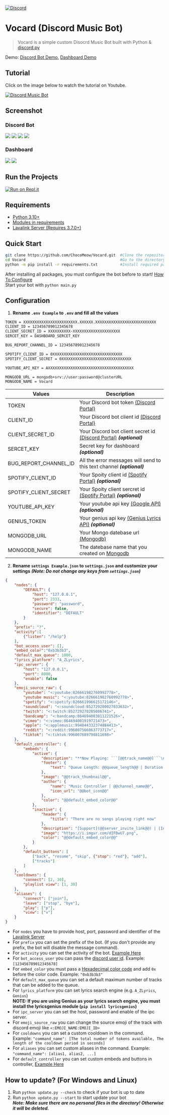 <a href="https://discord.gg/wRCgB7vBQv">
    <img src="https://img.shields.io/discord/811542332678996008?color=7289DA&label=Support&logo=discord&style=for-the-badge" alt="Discord">
</a>

# Vocard (Discord Music Bot)
> Vocard is a simple custom Disocrd Music Bot built with Python & [discord.py](https://discordpy.readthedocs.io/en/stable/)

Demo:
[Discord Bot Demo](https://discord.com/api/oauth2/authorize?client_id=890399639008866355&permissions=36708608&scope=bot%20applications.commands),
[Dashboard Demo](https://vocard.xyz)

## Tutorial
Click on the image below to watch the tutorial on Youtube.

[![Discord Music Bot](https://img.youtube.com/vi/f_Z0RLRZzWw/maxresdefault.jpg)](https://www.youtube.com/watch?v=f_Z0RLRZzWw)
 
## Screenshot
### Discord Bot
<img src="https://user-images.githubusercontent.com/94597336/227766331-dfa7d360-18d7-4014-ac6a-4fca55907d99.png">
<img src="https://user-images.githubusercontent.com/94597336/227766379-c824512e-a6f7-4ca5-9342-cc8e78d52491.png">
<img src="https://user-images.githubusercontent.com/94597336/227766408-37d733f7-c849-4cbd-9e17-0cd5800affb3.png">
<img src="https://user-images.githubusercontent.com/94597336/227766416-22ae3d91-40d9-44c0-bde1-9d40bd54c3af.png">

### Dashboard
<img src="https://user-images.githubusercontent.com/94597336/227766460-2c8e7718-c1c2-4c8a-8c0e-185d81db20cc.png">
<img src="https://user-images.githubusercontent.com/94597336/227766493-e7010813-077b-486a-b45c-4fbdc86f40bc.png">


## Run the Projects
[![Run on Repl.it](https://replit.com/badge/github/ChocoMeow/Vocard)](https://replit.com/new/github/ChocoMeow/Vocard)

## Requirements
* [Python 3.10+](https://www.python.org/downloads/)
* [Modules in requirements](https://github.com/ChocoMeow/Vocard/blob/main/requirements.txt)
* [Lavalink Server (Requires 3.7.0+)](https://github.com/freyacodes/Lavalink)

## Quick Start
```sh
git clone https://github.com/ChocoMeow/Vocard.git  #Clone the repository
cd Vocard                                          #Go to the directory
python -m pip install -r requirements.txt          #Install required packages
```
After installing all packages, you must configure the bot before to start! [How To Configure](https://github.com/ChocoMeow/Vocard#configuration)<br />
Start your bot with `python main.py`

## Configuration
1. **Rename `.env Example` to `.env` and fill all the values**
```sh
TOKEN = XXXXXXXXXXXXXXXXXXXXXXXX.XXXXXX.XXXXXXXXXXXXXXXXXXXXXXXXXXX
CLIENT_ID = 123456789012345678
CLIENT_SECRET_ID = XXXXXXXXXX-XXXXXXXXXXXXXXXXXXXXX
SERCET_KEY = DASHBOARD_SERCET_KEY

BUG_REPORT_CHANNEL_ID = 123456789012345678

SPOTIFY_CLIENT_ID = 0XXXXXXXXXXXXXXXXXXXXXXXXXXXXXXX
SPOTIFY_CLIENT_SECRET = 0XXXXXXXXXXXXXXXXXXXXXXXXXXXXXXX

YOUTUBE_API_KEY = AXXXXXXXXXXXXXXXXXXXXXXXXXXXXXXXXXXXXXX

MONGODB_URL = mongodb+srv://user:password@clusterURL
MONGODB_NAME = Vocard
```
| Values | Description |
| --- | --- |
| TOKEN | Your Discord bot token [(Discord Portal)](https://discord.com/developers/applications) |
| CLIENT_ID | Your Discord bot client id [(Discord Portal)](https://discord.com/developers/applications) |
| CLIENT_SECRET_ID | Your Discord bot client secret id [(Discord Portal)](https://discord.com/developers/applications) ***(optional)*** |
| SERCET_KEY | Secret key for dashboard ***(optional)*** |
| BUG_REPORT_CHANNEL_ID | All the error messages will send to this text channel ***(optional)*** |
| SPOTIFY_CLIENT_ID | Your Spoity client id [(Spotify Portal)](https://developer.spotify.com/dashboard/applications) ***(optional)*** |
| SPOTIFY_CLIENT_SECRET | Your Spoity client sercret id [(Spotify Portal)](https://developer.spotify.com/dashboard/applications) ***(optional)*** |
| YOUTUBE_API_KEY | Your youtube api key [(Google API)](https://cloud.google.com/apis) ***(optional)*** |
| GENIUS_TOKEN | Your genius api key [(Genius Lyrics API)](https://genius.com/api-clients) ***(optional)*** |
| MONGODB_URL | Your Mongo datebase url [(Mongodb)](https://www.mongodb.com/) |
| MONGODB_NAME | The datebase name that you created on [Mongodb](https://www.mongodb.com/) |

2. **Rename `settings Example.json` to `settings.json` and customize your settings**
***(Note: Do not change any keys from `settings.json`)***
```json
{
    "nodes": {
        "DEFAULT": {
            "host": "127.0.0.1",
            "port": 2333,
            "password": "password",
            "secure": false,
            "identifier": "DEFAULT"
        }   
    },
    "prefix": "?",
    "activity":[
        {"listen": "/help"}
    ],
    "bot_access_user": [],
    "embed_color":"0xb3b3b3",
    "default_max_queue": 1000,
    "lyrics_platform": "A_ZLyrics",
    "ipc_server": {
        "host": "127.0.0.1",
        "port": 8000,
        "enable": false
    },
    "emoji_source_raw": {
        "youtube": "<:youtube:826661982760992778>",
        "youtube music": "<:youtube:826661982760992778>",
        "spotify": "<:spotify:826661996615172146>",
        "soundcloud": "<:soundcloud:852729280027033632>",
        "twitch": "<:twitch:852729278285086741>",
        "bandcamp": "<:bandcamp:864694003811221526>",
        "vimeo": "<:vimeo:864694001919721473>",
        "apple": "<:applemusic:994844332374884413>",
        "reddit": "<:reddit:996007566863773717>",
        "tiktok": "<:tiktok:996007689798811698>"
    },
    "default_controller": {
        "embeds": {
            "active": {
                "description": "**Now Playing: ```[@@track_name@@]```\nLink: [Click Me](@@track_url@@) | Requester: @@requester@@ | DJ: @@dj@@**",
                "footer": {
                    "text": "Queue Length: @@queue_length@@ | Duration: @@duration@@ | Volume: @@volume@@% {{loop_mode!=Off ?? | Repeat: @@loop_mode@@}}"
                },
                "image": "@@track_thumbnail@@",
                "author": {
                    "name": "Music Controller | @@channel_name@@",
                    "icon_url": "@@bot_icon@@"
                },
                "color": "@@default_embed_color@@"
            },
            "inactive": {
                "header": {
                    "title": "There are no songs playing right now"
                },
                "description": "[Support](@@server_invite_link@@) | [Invite](@@invite_link@@) | [Questionnaire](https://forms.gle/Qm8vjBfg2kp13YGD7)",
                "image": "https://i.imgur.com/dIFBwU7.png",
                "color": "@@default_embed_color@@"
            }
        },
        "default_buttons": [
            ["back", "resume", "skip", {"stop": "red"}, "add"],
            ["tracks"]
        ]
    },
    "cooldowns": {
        "connect": [2, 30],
        "playlist view": [1, 30]
    },
    "aliases": {
        "connect": ["join"],
        "leave": ["stop", "bye"],
        "play": ["p"],
        "view": ["v"]
    }
}
```
* For `nodes` you have to provide host, port, password and identifier of the [Lavalink Server](https://github.com/freyacodes/Lavalink)
* For `prefix` you can set the prefix of the bot. (If you don't provide any prefix, the bot will disable the message command).
* For `activity` you can set the activity of the bot. [Example Here](https://github.com/ChocoMeow/Vocard/blob/main/PLACEHOLDERS.md#bot-activity-activity-are-updated-every-10-minutes)
* For `bot_access_user` you can pass the [discord user id](https://support.discord.com/hc/en-us/articles/206346498-Where-can-I-find-my-User-Server-Message-ID-). Example: `[123456789012345678]`
* For `embed_color` you must pass a [Hexadecimal color code](https://htmlcolorcodes.com/) and add `0x` before the color code. Example: `"0xb3b3b3"`
* For `default_max_queue` you can set a default maximum number of tracks that can be added to the queue.
* For `lyrics_platform` you can set lyrics search engine (e.g. `A_ZLyrics`, `Genius`)<br>**NOTE: If you are using Genius as your lyrics search engine, you must install the lyricsgenius module (`pip install lyricsgenius`)**
* For `ipc_server` you can set the host, password and enable of the ipc server.
* For `emoji_source_raw` you can change the source emoji of the track with discord emoji like `<:EMOJI_NAME:EMOJI_ID>`
* For `cooldowns` you can set a custom cooldown in the command. Example: `"command_name": [The total number of tokens available, The length of the cooldown period in seconds]`
* For `aliases` you can set custom aliases in the command. Example: `"command_name": [alias1, alias2, ...]`
* For `default_controller` you can set custom embeds and buttons in controller, [Example Here](https://github.com/ChocoMeow/Vocard/blob/main/PLACEHOLDERS.md#controller-embeds)

## How to update? (For Windows and Linux)
1. Run `python update.py --check` to check if your bot is up to date
2. Run `python update.py --start` to start update your bot <br/>
***Note: Make sure there are no personal files in the directory! Otherwise it will be deleted.***
